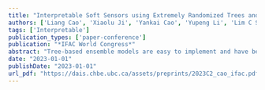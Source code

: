 ```yaml
---
title: "Interpretable Soft Sensors using Extremely Randomized Trees and Shap"
authors: ['Liang Cao', 'Xiaolu Ji', 'Yankai Cao', 'Yupeng Li', 'Lim C Siang', 'Jin Li', 'Vijay Kumar Pediredla', 'R Bhushan Gopaluni']
tags: ['Interpretable']
publication_types: ['paper-conference']
publication: "*IFAC World Congress*"
abstract: "Tree-based ensemble models are easy to implement and have been widely used in various fields. However, they have limitations in industrial process applications since the majority of tree-based ensemble models are prone to over-fitting. In addition, the internal structure of tree-based ensemble models is very complex and the output of the model is also difficult to explain, which makes its application in industrial soft sensors very challenging. The purpose of this work is to build accurate and interpretable soft sensors for industrial processes. First, to deal with overfitting, a robust tree-based ensemble model and extremely randomized trees are used to build accurate soft sensors. Then, to improve model interpretability, an interpretable machine learning algorithm, namely Shapely additive explanation, is used to infer the global and local contributions of each feature to the predictions. Finally, the effectiveness of the proposed algorithms is validated on real industrial fluid catalytic cracker unit data."
date: "2023-01-01"
publishDate: "2023-01-01"
url_pdf: "https://dais.chbe.ubc.ca/assets/preprints/2023C2_cao_ifac.pdf"
---
```

